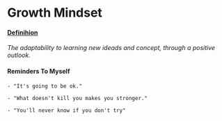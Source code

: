 # Growth Mindset

#### [Definihion](https://www.renaissance.com/edwords/growth-mindset/)
    
*The adaptability to learning new ideads and concept, through a positive outlook.*  

#### Reminders To Myself

    - "It's going to be ok."

    - "What doesn't kill you makes you stronger."

    - "You'll never know if you don't try"
